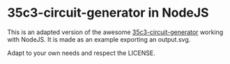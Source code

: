 # 35c3-circuit-generator in NodeJS
This is an adapted version of the awesome [35c3-circuit-generator](https://github.com/bleeptrack/35c3-circuit-generator) working with NodeJS.
It is made as an example exporting an output.svg.

Adapt to your own needs and respect the LICENSE.
